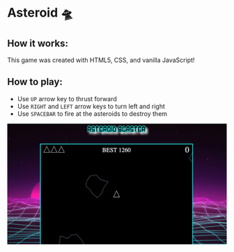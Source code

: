 # Asteroid 🛸

## How it works:

This game was created with HTML5, CSS, and vanilla JavaScript!

## How to play:

* Use `UP` arrow key to thrust forward
* Use `RIGHT` and `LEFT` arrow keys to turn left and right
* Use `SPACEBAR` to fire at the asteroids to destroy them

<kbd>
  <img src="assets/images/astscreenshot.png">
</kbd>

